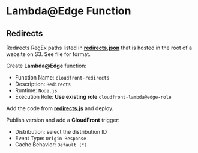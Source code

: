 # Lambda@Edge Function
## Redirects

Redirects RegEx paths listed in **[redirects.json](redirects.json)** that is hosted in the root of a website on S3. See file for format.

Create **Lambda@Edge** function:

- Function Name: `cloudfront-redirects`
- Description: `Redirects`
- Runtime: `Node.js`
- Execution Role: **Use existing role** `cloudfront-lambda@edge-role`

Add the code from **[redirects.js](redirects.js)** and deploy.

Publish version and add a **CloudFront** trigger:

- Distribution: select the distribution ID
- Event Type: `Origin Response`
- Cache Behavior: `Default (*)`
